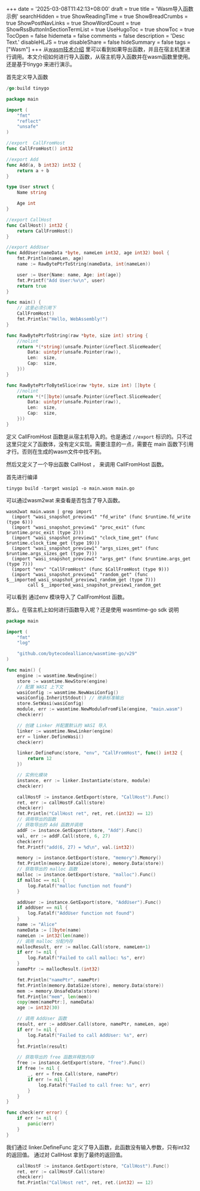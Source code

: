 +++
date = '2025-03-08T11:42:13+08:00'
draft = true
title = 'Wasm导入函数示例'
searchHidden = true
ShowReadingTime =  true
ShowBreadCrumbs =  true
ShowPostNavLinks =  true
ShowWordCount =  true
ShowRssButtonInSectionTermList =  true
UseHugoToc = true
showToc = true
TocOpen = false
hidemeta = false
comments = false
description = 'Desc Text.'
disableHLJS = true 
disableShare = false
hideSummary = false
tags = ["Wasm"]
+++
从[wasm技术介绍](../wasm技术介绍) 里可以看到如果导出函数，并且在宿主机里进行调用。本文介绍如何进行导入函数，从宿主机导入函数并在wasm函数里使用。
还是基于tinygo 来进行演示。

首先定义导入函数
```go
/go:build tinygo

package main

import (
	"fmt"
	"reflect"
	"unsafe"
)

//export  CallFromHost
func CallFromHost() int32

//export Add
func Add(a, b int32) int32 {
	return a + b
}

type User struct {
	Name string

	Age int
}

//export CallHost
func CallHost() int32 {
	return CallFromHost()
}

//export AddUser
func AddUser(nameData *byte, nameLen int32, age int32) bool {
	fmt.Println(nameLen, age)
	name := RawBytePtrToString(nameData, int(nameLen))

	user := User{Name: name, Age: int(age)}
	fmt.Printf("Add User:%v\n", user)
	return true
}

func main() {
	// 这里必须引用下
	CallFromHost()
	fmt.Println("Hello, WebAssembly!")
}

func RawBytePtrToString(raw *byte, size int) string {
	//nolint
	return *(*string)(unsafe.Pointer(&reflect.SliceHeader{
		Data: uintptr(unsafe.Pointer(raw)),
		Len:  size,
		Cap:  size,
	}))
}

func RawBytePtrToByteSlice(raw *byte, size int) []byte {
	//nolint
	return *(*[]byte)(unsafe.Pointer(&reflect.SliceHeader{
		Data: uintptr(unsafe.Pointer(raw)),
		Len:  size,
		Cap:  size,
	}))
}

```
定义 CallFromHost 函数是从宿主机导入的。也是通过 `//export` 标识的。只不过这里只定义了函数体，没有定义实现。需要注意的一点，需要在 main 函数下引用才行。否则在生成的wasm文件中找不到。

然后又定义了一个导出函数 CallHost ， 来调用 CallFromHost 函数。

首先进行编译
```
tinygo build -target wasip1 -o main.wasm main.go

```
可以通过wasm2wat 来查看是否包含了导入函数。
```
wasm2wat main.wasm | grep import
  (import "wasi_snapshot_preview1" "fd_write" (func $runtime.fd_write (type 6)))
  (import "wasi_snapshot_preview1" "proc_exit" (func $runtime.proc_exit (type 2)))
  (import "wasi_snapshot_preview1" "clock_time_get" (func $runtime.clock_time_get (type 19)))
  (import "wasi_snapshot_preview1" "args_sizes_get" (func $runtime.args_sizes_get (type 7)))
  (import "wasi_snapshot_preview1" "args_get" (func $runtime.args_get (type 7)))
  (import "env" "CallFromHost" (func $CallFromHost (type 9)))
  (import "wasi_snapshot_preview1" "random_get" (func $__imported_wasi_snapshot_preview1_random_get (type 7)))
        call $__imported_wasi_snapshot_preview1_random_get
```
可以看到 通过env 模块导入了 CallFromHost 函数。

那么，在宿主机上如何进行函数导入呢？还是使用 wasmtime-go sdk 说明
```go
package main

import (
	"fmt"
	"log"

	"github.com/bytecodealliance/wasmtime-go/v29"
)

func main() {
	engine := wasmtime.NewEngine()
	store := wasmtime.NewStore(engine)
	// 配置 WASI 上下文
	wasiConfig := wasmtime.NewWasiConfig()
	wasiConfig.InheritStdout() // 继承标准输出
	store.SetWasi(wasiConfig)
	module, err := wasmtime.NewModuleFromFile(engine, "main.wasm")
	check(err)

	// 创建 Linker 并配置默认的 WASI 导入
	linker := wasmtime.NewLinker(engine)
	err = linker.DefineWasi()
	check(err)

	linker.DefineFunc(store, "env", "CallFromHost", func() int32 {
		return 12
	})

	// 实例化模块
	instance, err := linker.Instantiate(store, module)
	check(err)

	callHostF := instance.GetExport(store, "CallHost").Func()
	ret, err := callHostF.Call(store)
	check(err)
	fmt.Println("CallHost ret", ret, ret.(int32) == 12)
	// 调用导出的函数
	// 获取导出的 Add 函数并调用
	addF := instance.GetExport(store, "Add").Func()
	val, err := addF.Call(store, 6, 27)
	check(err)
	fmt.Printf("add(6, 27) = %d\n", val.(int32))

	memory := instance.GetExport(store, "memory").Memory()
	fmt.Println(memory.DataSize(store), memory.Data(store))
	// 获取导出的 malloc 函数
	malloc := instance.GetExport(store, "malloc").Func()
	if malloc == nil {
		log.Fatalf("malloc function not found")
	}

	addUser := instance.GetExport(store, "AddUser").Func()
	if addUser == nil {
		log.Fatalf("AddUser function not found")
	}
	name := "Alice"
	nameData := []byte(name)
	nameLen := int32(len(name))
	// 调用 malloc 分配内存
	mallocResult, err := malloc.Call(store, nameLen+1)
	if err != nil {
		log.Fatalf("Failed to call malloc: %s", err)
	}
	namePtr := mallocResult.(int32)

	fmt.Println("namePtr", namePtr)
	fmt.Println(memory.DataSize(store), memory.Data(store))
	mem := memory.UnsafeData(store)
	fmt.Println("mem", len(mem))
	copy(mem[namePtr:], nameData)
	age := int32(30)

	// 调用 AddUser 函数
	result, err := addUser.Call(store, namePtr, nameLen, age)
	if err != nil {
		log.Fatalf("Failed to call AddUser: %s", err)
	}
	fmt.Println(result)

	// 获取导出的 free 函数并释放内存
	free := instance.GetExport(store, "free").Func()
	if free != nil {
		_, err = free.Call(store, namePtr)
		if err != nil {
			log.Fatalf("Failed to call free: %s", err)
		}
	}
}

func check(err error) {
	if err != nil {
		panic(err)
	}
}

```
我们通过 linker.DefineFunc 定义了导入函数，此函数没有输入参数，只有int32的返回值。
通过对  CallHost 拿到了最终的返回值。
```go
	callHostF := instance.GetExport(store, "CallHost").Func()
	ret, err := callHostF.Call(store)
	check(err)
	fmt.Println("CallHost ret", ret, ret.(int32) == 12)
```
